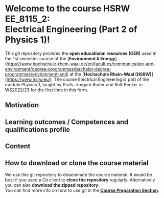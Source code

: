 # Welcome to the course HSRW EE_8115_2: <br>Electrical Engineering (Part 2 of Physics 1)!

This git repository provides the **open educational resources (OER)** used in the 1st semester course of the [**Environment & Energy**] (https://www.hochschule-rhein-waal.de/en/faculties/communication-and-environment/degree-programmes/bachelor-degree-programmes/environment-and) at the [**Hochschule Rhein-Waal (HSRW)**] (https://www.hsrw.eu/). The course Electrical Engineering is part of the module Physics 1, taught by Profs. Irmgard Buder and Rolf Becker in WS2022/23 for the first time in this form. 


## Motivation

## Learning outcomes / Competences and qualifications profile

## Content

## How to download or clone the course material

We use this git repository to disseminate the course material. It would be best if you used a Git client to **clone the repository** regularly. Alternatively you can also **download the zipped repository**.<br>
You can find more info on how to use git in the [**Course Preparation Section**](./eeng0020_Course_Preparation/README.md).
